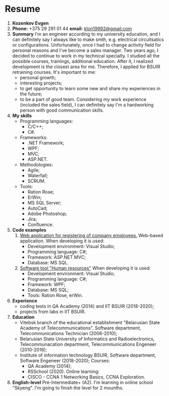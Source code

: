 # Resume
1. **Kozenkov Evgen**  
2. **Phone:** +375 29 291 01 44
   **email:** klon19892@gmail.com
3. **Summary**
I'm an engineer according to my university education, and I can definitely say I always like to make smth, e.g. electrical circuitsatics or configurations. Unfortunately, once I had to change activity field for personal reasons and I've become a sales manager. Two years ago, I decided to continue to work in my technical specialty. I studied all the possible courses, trainings, additional education. After it, I realized development is the closest area for me. Therefore, I applied for BSUIR retraining courses. 
It's important to me:
    - personal growth;
    - interesting projects;
    - to get opportunity to learn some new and share my experiences in the future;
    - to be a part of good team. 
Considering my work experience (included the sales field), I can definitely say I'm a hardworking person with good communication skills.
4. **My skills**
    - Programming languages:
        - C/C++;
        - C#.
    - Frameworks:
        - .NET Framework;
        - WPF;
        - MVC;
        - ASP.NET.
    - Methodologies:
        - Agile;
        - Waterfall;
        - SCRUM.
    - Tools:
        - Ration Rose;
        - ErWin;
        - MS SQL Server;
        - AutoCad;
        - Adobe Photoshop;
        - Jira;
        - Confluence.
5. **Code examples**
    1. [Web application for registering of company employees.](https://drive.google.com/drive/folders/10toGUP3QqlV7WUYfHcV_GhiNghrm4dT8) 
        Web-based application. When developing it is used:
        - Development environment: Visual Studio;
        - Programming language: C#;
        - Framework: ASP.NET MVC;
        - Database: MS SQL.        
    2. [Software tool "Human resources"](https://drive.google.com/open?id=1Xiars6ClqS0Irl_bJeyN6jgg8PLcFr4N)
        When developing it is used:
        - Development environment: Visual Studio;
        - Programming language: C#;
        - Framework: WPF;
        - Database: MS SQL;
        - Tools: Ration Rose, erWin.
6. **Experience**
    - coding tests in QA Academy (2014) and IIT BSUIR (2018-2020);
    - projects from labs in IIT BSUIR.
7. **Education**
    - Vitebsk branch of the educational establishment "Belarusian State Academy of Telecommunications", Software department, Telecommunications Technician (2006-2010);
    - Belarusian State University of Informatics and Radioelectronics, Telecommunacation department, Telecommunications Engeneer (2010-2016);
    - Institute of information technology BSUIR, Software department, Software Engeneer (2018-2020);
    Courses:
        - QA Academy (2014);
        - RSSchool (2020).
    Online learning:
        - CISCO - CCNA 1 Networking Basics, CCNA Exploration.
8. **English-level**
 Pre-Intermediate+ (A2). I'm learning in online school "Skyeng". I'm going to finish the level for 2 mounths. 